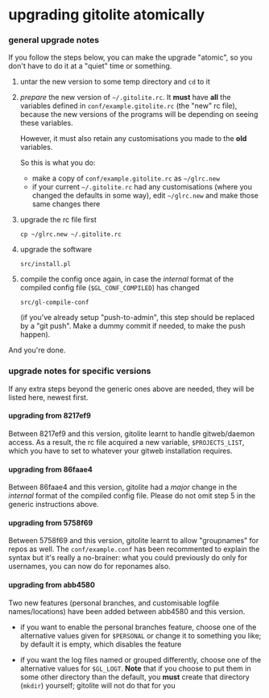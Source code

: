 # upgrading gitolite atomically

### general upgrade notes

If you follow the steps below, you can make the upgrade "atomic", so you don't
have to do it at a "quiet" time or something.

1.  untar the new version to some temp directory and `cd` to it

2.  *prepare* the new version of `~/.gitolite.rc`.  It **must** have **all**
    the variables defined in `conf/example.gitolite.rc` (the "new" rc file),
    because the new versions of the programs will be depending on seeing these
    variables.

    However, it must also retain any customisations you made to the **old**
    variables.

    So this is what you do:

      * make a copy of `conf/example.gitolite.rc` as `~/glrc.new`
      * if your current `~/.gitolite.rc` had any customisations (where you
        changed the defaults in some way), edit `~/glrc.new` and make those
        same changes there

3.  upgrade the rc file first

        cp ~/glrc.new ~/.gitolite.rc

4.  upgrade the software

        src/install.pl

5.  compile the config once again, in case the *internal* format of the
    compiled config file (`$GL_CONF_COMPILED`) has changed

        src/gl-compile-conf

    (if you've already setup "push-to-admin", this step should be replaced by
    a "git push".  Make a dummy commit if needed, to make the push happen).

And you're done.

### upgrade notes for specific versions

If any extra steps beyond the generic ones above are needed, they will be
listed here, newest first.

#### upgrading from 8217ef9

Between 8217ef9 and this version, gitolite learnt to handle gitweb/daemon
access.  As a result, the rc file acquired a new variable, `$PROJECTS_LIST`,
which you have to set to whatever your gitweb installation requires.

#### upgrading from 86faae4

Between 86faae4 and this version, gitolite had a *major* change in the
*internal* format of the compiled config file.  Please do not omit step 5 in
the generic instructions above.

#### upgrading from 5758f69

Between 5758f69 and this version, gitolite learnt to allow "groupnames" for
repos as well.  The `conf/example.conf` has been recommented to explain the
syntax but it's really a no-brainer: what you could previously do only for
usernames, you can now do for reponames also.

#### upgrading from abb4580

Two new features (personal branches, and customisable logfile names/locations)
have been added between abb4580 and this version.

  * if you want to enable the personal branches feature, choose one of the
    alternative values given for `$PERSONAL` or change it to something you
    like; by default it is empty, which disables the feature

  * if you want the log files named or grouped differently, choose one of the
    alternative values for `$GL_LOGT`.  **Note** that if you choose to put
    them in some other directory than the default, you **must** create that
    directory (`mkdir`) yourself; gitolite will not do that for you
